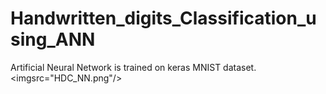 # Handwritten_digits_Classification_using_ANN
Artificial Neural Network is trained on keras MNIST dataset.
<imgsrc="HDC_NN.png"/>
